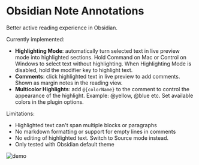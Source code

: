 # Obsidian Note Annotations

Better active reading experience in Obsidian.

Currently implemented:

-   **Highlighting Mode**: automatically turn selected text in live preview mode into highlighted sections. Hold Command on Mac or Control on Windows to select text without highlighting. When Highlighting Mode is disabled, hold the modifier key to highlight text.
-   **Comments**: click highlighted text in live preview to add comments. Shown as margin notes in the reading view.
-   **Multicolor Highlights**: add `@{colorName}` to the comment to control the appearance of the highlight. Example: @yellow, @blue etc. Set available colors in the plugin options.

Limitations:

-   Highlighted text can't span multiple blocks or paragraphs
-   No markdown formatting or support for empty lines in comments
-   No editing of highlighted text. Switch to Source mode instead.
-   Only tested with Obsidian default theme

![demo](https://github.com/user-attachments/assets/0e10b330-9e22-40d6-afe4-98f7cf7756ac)
